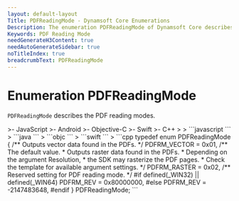 ```yaml
---
layout: default-layout
Title: PDFReadingMode - Dynamsoft Core Enumerations
Description: The enumeration PDFReadingMode of Dynamsoft Core describes all available PDF reading modes.
Keywords: PDF Reading Mode
needGenerateH3Content: true
needAutoGenerateSidebar: true
noTitleIndex: true
breadcrumbText: PDFReadingMode
---
```


# Enumeration PDFReadingMode

`PDFReadingMode` describes the PDF reading modes.

<div class="sample-code-prefix template2"></div>
   >- JavaScript
   >- Android
   >- Objective-C
   >- Swift
   >- C++
   >
>
```javascript
```
>
```java
```
>
```objc
```
>
```swift
```
>
```cpp
typedef enum PDFReadingMode
{
   /** Outputs vector data found in the PDFs. */
   PDFRM_VECTOR = 0x01,
   /** The default value.
    * Outputs raster data found in the PDFs.
    * Depending on the argument Resolution, 
    * the SDK may rasterize the PDF pages.
    * Check the template for available argument settings. */
   PDFRM_RASTER = 0x02,   
   /** Reserved setting for PDF reading mode. */
#if defined(_WIN32) || defined(_WIN64)
   PDFRM_REV = 0x80000000,
#else
   PDFRM_REV = -2147483648,
#endif
} PDFReadingMode;
```
